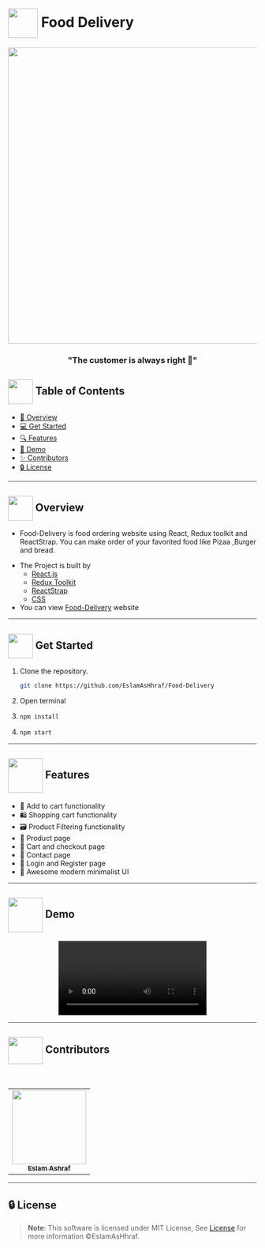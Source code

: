 # <img  align="center" width= 60px  src="https://media1.giphy.com/media/Pj19z6yzCpa1oQEvhe/giphy.gif?cid=ecf05e47ssf55s70xbvh6vb9eyw24e04t7vdxd5iwrj4gn8b&rid=giphy.gif&ct=s"> Food Delivery


<div align="center">

<img width=600px src="https://cdn.dribbble.com/users/1890021/screenshots/8576649/foodbiker-dribbble_thumb.gif">

<div align="center"  width=10%>

### "The customer is always right 🎯"

</div>
</div>


## <img align= center width=50px height=50px src="https://thumbs.gfycat.com/HeftyDescriptiveChimneyswift-size_restricted.gif"> Table of Contents

- <a href ="#about"> 📙 Overview</a>
- <a href ="#Started"> 💻 Get Started</a>
- <a href ="#features"> 🔍 Features</a>
- <a href ="#Video"> 🎥 Demo</a>
- <a href ="#Contributors"> ✨ Contributors</a>
- <a href ="#License"> 🔒 License</a>
<hr style="background-color: #4b4c60"></hr>
<a id = "about"></a>

## <img align="center"  height =50px src="https://user-images.githubusercontent.com/71986226/154076110-1233d7a8-92c2-4d79-82c1-30e278aa518a.gif"> Overview

<ul>
 <li>

Food-Delivery is food ordering website using React, Redux toolkit and ReactStrap. You can make order of your favorited food like Pizaa ,Burger and bread. </li>

 <li> The Project is built by
 <ul>
    <li> <a href="https://reactjs.org/">React.js</a> </li>
    <li> <a href="https://redux-toolkit.js.org/">Redux Toolkit</a> </li>
    <li> <a href="https://reactstrap.github.io/">ReactStrap</a> </li>
    <li> <a href="https://en.wikipedia.org/wiki/CSS">CSS</a> </li>
   </ul>
   </li>
   <li>You can view <a href="https://eslamashhraf.github.io/Food-Delivery/">Food-Delivery</a> website</li>
</ul>
<hr style="background-color: #4b4c60"></hr>
<a id = "Started"></a>

## <img  align= center width=50px height=50px src="https://c.tenor.com/HgX89Yku5V4AAAAi/to-the-moon.gif"> Get Started

<ol>
<li>Clone the repository.

<br>

```sh
git clone https://github.com/EslamAsHhraf/Food-Delivery
```

</li>
<li>Open terminal</li>
<li>

```sh
npm install
```

</li>
<li>

```sh
npm start
```

</li>
</ol>

<hr style="background-color: #4b4c60"></hr>


<a id ="features"></a>

## <img  align= center width= 70px height =70px src="https://media1.giphy.com/media/NnSFnC428LRHaxUNzj/giphy.gif?cid=ecf05e47r1hlw9wrf1swakc9gxgn508lyzvbyzgp9i1iyvwl&rid=giphy.gif&ct=s"> Features  

- 🛒 Add to cart functionality
- 🛍️ Shopping cart functionality
- 🗃️ Product Filtering functionality
- 📄 Product page
- 📃 Cart and checkout page
- 🚧 Contact page
- 🙎 Login and Register page
- 🌇 Awesome modern minimalist UI


<hr style="background-color: #4b4c60"></hr>
<a id ="Video"></a>

## <img  align= center width= 70px height =70px src="https://img.genial.ly/5f91608064ad990c6ee12237/bd7195a3-a8bb-494b-8a6d-af48dd4deb4b.gif?genial&1643587200063"> Demo

<div  align="center">
<video src="
https://user-images.githubusercontent.com/71986226/217367066-7e11e060-3027-449c-b44a-b4ee27a0e98e.mp4">
</video> 
</div>

<hr style="background-color: #4b4c60"></hr>
<a id ="Contributors"></a>

## <img align="center"   width= 70px height =55px src="https://media0.giphy.com/media/Xy702eMOiGGPzk4Zkd/giphy.gif?cid=ecf05e475vmf48k83bvzye3w2m2xl03iyem3tkuw2krpkb7k&rid=giphy.gif&ct=s"> Contributors

<br>
<table >
  <tr>
        <td align="center"><a href="https://github.com/EslamAsHhraf"><img src="https://avatars.githubusercontent.com/u/71986226?v=4" width="150px;" alt=""/><br /><sub><b>Eslam Ashraf</b></sub></a><br /></td>
  </tr>
</table>

<hr style="background-color: #4b4c60"></hr>

<a id ="License"></a>

## 🔒 License

> **Note**: This software is licensed under MIT License, See [License](https://github.com/EslamAsHhraf/Food-Delivery/blob/main/LICENSE) for more information ©EslamAsHhraf.





